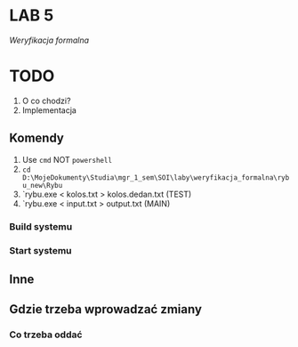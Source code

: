 # LAB 5
*Weryfikacja formalna*

# TODO
1. O co chodzi?
2. Implementacja

## Komendy
1. Use `cmd` NOT `powershell`
2. `cd D:\MojeDokumenty\Studia\mgr_1_sem\SOI\laby\weryfikacja_formalna\rybu_new\Rybu`
3. `rybu.exe < kolos.txt > kolos.dedan.txt (TEST)
4. `rybu.exe < input.txt > output.txt (MAIN)
### Build systemu

### Start systemu

## Inne

## Gdzie trzeba wprowadzać zmiany

### Co trzeba oddać 

